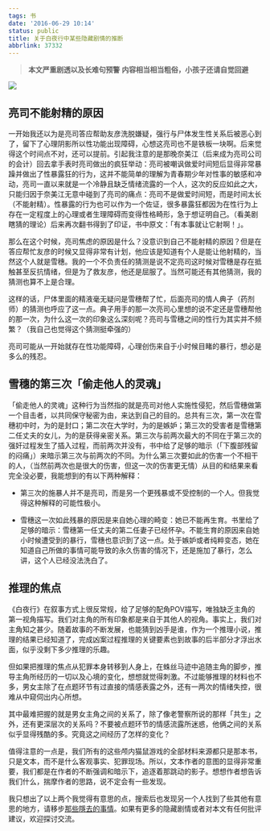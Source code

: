 ```yaml
---
tags: 书
date: '2016-06-29 10:14'
status: public
title: 关于白夜行中某些隐藏剧情的推断
abbrlink: 37332
---
```


> **本文严重剧透以及长难句预警**
> **内容相当相当粗俗，小孩子还请自觉回避**

![](白夜行.jpg)

## 亮司不能射精的原因

一开始我还以为是亮司答应帮助友彦洗脱嫌疑，强行与尸体发生性关系后被恶心到了，留下了心理阴影所以性功能出现障碍，心想这亮司也不是铁板一块啊。后来觉得这个时间点不对，还可以提前。引起我注意的是那晚奈美江（后来成为亮司公司的会计）回去拿手表时亮司做出的疯狂举动：亮司被嘲讽做爱时间短后显得非常暴躁并做出了性暴露狂的行为，这并不能简单的理解为青春期少年对性事的敏感和冲动，亮司一直以来就是一个冷静且缺乏情绪流露的一个人，这次的反应如此之大，只能归因于奈美江无意中碰到了亮司的痛点：亮司不是做爱时间短，而是时间太长（不能射精）。性暴露的行为也可以作为一个佐证，很多暴露狂都因为在性行为上存在一定程度上的心理或者生理障碍而变得性格畸形，急于想证明自己。（看美剧瞎猜的理论）后来再次翻书得到了印证，书中原文：「有本事就让它射啊！」。

那么在这个时候，亮司焦虑的原因是什么？没意识到自己不能射精的原因？但是在答应帮忙友彦的时候又显得非常有计划，他应该是知道有个人是能让他射精的，当然这个人就是雪穗。我的一个不负责任的猜测是说不定亮司这时候对雪穗是存在抵触甚至反抗情绪，但是为了救友彦，他还是屈服了。当然可能还有其他猜测，我的猜测也算不上是合理。

这样的话，尸体里面的精液毫无疑问是雪穗帮了忙，后面亮司的情人典子（药剂师）的猜测也呼应了这一点。典子用手的那一次亮司心里想的说不定还是雪穗帮他的那一次，为什么这一次的印象这么深刻呢？亮司与雪穗之间的性行为其实并不频繁？（我自己也觉得这个猜测挺牵强的）

亮司可能从一开始就存在性功能障碍，心理创伤来自于小时候目睹的暴行，想必是多么的残忍。


## 雪穗的第三次「偷走他人的灵魂」

「偷走他人的灵魂」这种行为当然指的就是亮司对他人实施性侵犯，然后雪穗做第一个目击者，以共同保守秘密为由，来达到自己的目的。总共有三次，第一次在雪穗初中时，为的是封口；第二次在大学时，为的是嫉妒；第三次的受害者是雪穗第二任丈夫的女儿，为的是获得亲密关系。第三次与前两次最大的不同在于第三次的强奸过程发生了插入过程，而前两次并没有，书中给了足够的暗示（「下腹部残留的闷痛」）来暗示第三次与前两次的不同。为什么第三次要如此的伤害一个不相干的人，（当然前两次也是很大的伤害，但这一次的伤害更无情）从目的和结果来看完全没必要，我能想到的有以下两种解释：

* 第三次的施暴人并不是亮司，而是另一个更残暴或不受控制的一个人。但我觉得这种解释的可能性极小。

* 雪穗这一次如此残暴的原因是来自她心理的畸变：她已不能再生育。书里给了足够的暗示：雪穗第一任丈夫的第二任妻子已经怀孕。不能生育的原因来自她小时候遭受到的暴行，雪穗也意识到了这一点。处于嫉妒或者纯粹变态，她在知道自己所做的事情可能导致的永久伤害的情况下，还是施加了暴行，怎么讲，这个人已经没法洗白了。


## 推理的焦点

《白夜行》在叙事方式上很反常规，给了足够的配角POV描写，唯独缺乏主角的第一视角描写。我们对主角的所有印象都是来自于其他人的视角。事实上，我们对主角知之甚少。随着故事的不断发展，也能猜到凶手是谁，作为一个推理小说，推理的结果已经知道了，完成凶案过程推理的关键要素也到故事的后半部分才浮出水面，似乎没剩下多少推理的乐趣。

但如果把推理的焦点从犯罪本身转移到人身上，在蛛丝马迹中追随主角的脚步，推导主角所经历的一切以及心境的变化，想想就觉得刺激。不过能够推理的材料也不多，男女主除了在点题环节有过直接的情感表露之外，还有一两次的情绪失控，很难从中窥伺出内心所想。

其中最难把握的就是男女主角之间的关系了，除了像老警察所说的那样「共生」之外，还有更深层次的关系吗？不要被点题环节的情感流露所迷惑，他俩之间的关系似乎显得残酷的多。究竟这之间经历了怎样的变化？

值得注意的一点是，我们所有的这些颅内猫鼠游戏的全部材料来源都只是那本书，只是文本，而不是什么客观事实、犯罪现场。所以，文本作者的意图的显得非常重要，我们都是在作者的不断强调和暗示下，追逐着那跳动的影子。想想作者想告诉我们什么，揣摩作者的思路，说不定会有一些发现。

我只想出了以上两个我觉得有意思的点，搜索后也发现另一个人找到了些其他有意思的地方，请移步[那些隱去的事情](https://book.douban.com/review/6284211/)。如果有更多的隐藏剧情或者对本文有任何批评建议，欢迎探讨交流。